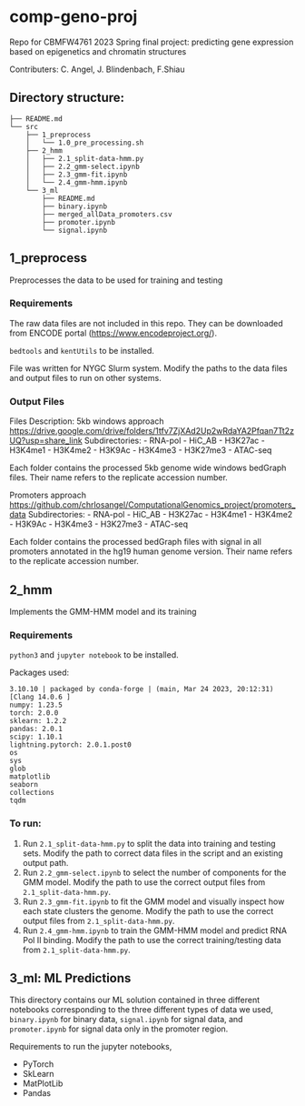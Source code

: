 # comp-geno-proj
Repo for CBMFW4761 2023 Spring final project: predicting gene expression based on epigenetics and chromatin structures

Contributers: 
C. Angel, J. Blindenbach, F.Shiau

## Directory structure:
```
├── README.md
└── src
    ├── 1_preprocess
    │   └── 1.0_pre_processing.sh
    ├── 2_hmm
    │   ├── 2.1_split-data-hmm.py
    │   ├── 2.2_gmm-select.ipynb
    │   ├── 2.3_gmm-fit.ipynb
    │   └── 2.4_gmm-hmm.ipynb
    └── 3_ml
        ├── README.md
        ├── binary.ipynb
        ├── merged_allData_promoters.csv
        ├── promoter.ipynb
        └── signal.ipynb
```
## 1_preprocess
Preprocesses the data to be used for training and testing

### Requirements
The raw data files are not included in this repo. They can be downloaded from ENCODE portal (https://www.encodeproject.org/). 

`bedtools` and `kentUtils` to be installed.

File was written for NYGC Slurm system. Modify the paths to the data files and output files to run on other systems.
### Output Files
Files Description: 
5kb windows approach
https://drive.google.com/drive/folders/1tfv7ZjXAd2Up2wRdaYA2Pfqan7Tt2zUQ?usp=share_link
Subdirectories:
    - RNA-pol
    - HiC_AB
    - H3K27ac
    - H3K4me1
    - H3K4me2
    - H3K9Ac
    - H3K4me3
    - H3K27me3
    - ATAC-seq 

Each folder contains the processed 5kb genome wide windows bedGraph files. Their name refers to the replicate accession number.

Promoters approach
https://github.com/chrlosangel/ComputationalGenomics_project/promoters_data
Subdirectories:
    - RNA-pol
    - HiC_AB
    - H3K27ac
    - H3K4me1
    - H3K4me2
    - H3K9Ac
    - H3K4me3
    - H3K27me3
    - ATAC-seq 

Each folder contains the processed bedGraph files with signal in all promoters annotated in the hg19 human genome version. Their name refers to the replicate accession number.


## 2_hmm
Implements the GMM-HMM model and its training

### Requirements
`python3` and `jupyter notebook` to be installed.

Packages used:
```
3.10.10 | packaged by conda-forge | (main, Mar 24 2023, 20:12:31) [Clang 14.0.6 ]
numpy: 1.23.5
torch: 2.0.0
sklearn: 1.2.2
pandas: 2.0.1
scipy: 1.10.1
lightning.pytorch: 2.0.1.post0
os
sys
glob
matplotlib
seaborn
collections
tqdm
```
### To run:
1. Run `2.1_split-data-hmm.py` to split the data into training and testing sets. Modify the path to correct data files in the script and an existing output path.
2. Run `2.2_gmm-select.ipynb` to select the number of components for the GMM model. Modify the path to use the correct output files from `2.1_split-data-hmm.py`.
3. Run `2.3_gmm-fit.ipynb` to fit the GMM model and visually inspect how each state clusters the genome. Modify the path to use the correct output files from `2.1_split-data-hmm.py`.
4. Run `2.4_gmm-hmm.ipynb` to train the GMM-HMM model and predict RNA Pol II binding. Modify the path to use the correct training/testing data from `2.1_split-data-hmm.py`.

## 3_ml:  ML Predictions
This directory contains our ML solution contained in three different notebooks corresponding to the three different types of data we used, `binary.ipynb` for binary data, `signal.ipynb` for signal data, and `promoter.ipynb` for signal data only in the promoter region.

Requirements to run the jupyter notebooks,

- PyTorch
- SkLearn
- MatPlotLib
- Pandas